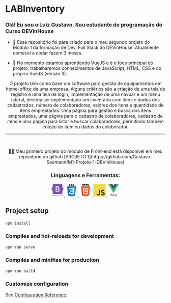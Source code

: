 <h1 align="left">LABInventory</h1>
<h3 align="left">Olá! Eu sou o Luiz Gustavo. Sou estudante de programação do Curso DEVinHouse</h3>

- 📝 Esse repositório foi para criado para o meu segundo projeto do Módulo 1 da formação de Dev. Full Stack do DEVinHouse. Atualmente comecei a codar fazem 3 meses.

- 🌱 No momento estamos aprendendo VueJS e é o foco principal do projeto, trabalharemos conhecimentos de JavaScript, HTML, CSS e do próprio VueJS (versão 3).

<p align="center"> O projeto tem como base um software para gestão de equipamentos em home-office de uma empresa. Alguns critérios são a criação de uma tela de registro e uma tela de login, implementação de uma navbar e um menu lateral, deveria ser implementado um inventário com itens e dados dos cadastrados, número de colaboradores, valores dos itens e quantidade de itens emprestados. Uma página para gestão e busca dos itens emprestados, uma página para o cadastro de colaboradores, cadastro de itens e uma página para listar e buscar colaboradores, permitindo também edição do item ou dados do colaborador. 





<hr>
<br>
<p align="center">👨‍💻 Meu primeiro projeto do modulo de Front-end está disponível em meu repositório do github [PROJETO 1](https://github.com/Gustavo-Seemann/M1-Projeto-1-DEVinHouse)
<br>


<h3 align="center">Linguagens e Ferramentas:</h3>
<p align="center"> <a href="https://getbootstrap.com" target="_blank" rel="noreferrer"> <img src="https://raw.githubusercontent.com/devicons/devicon/master/icons/bootstrap/bootstrap-plain-wordmark.svg" alt="bootstrap" width="40" height="40"/> </a> <a href="https://www.w3schools.com/css/" target="_blank" rel="noreferrer"> <img src="https://raw.githubusercontent.com/devicons/devicon/master/icons/css3/css3-original-wordmark.svg" alt="css3" width="40" height="40"/> </a> <a href="https://www.w3.org/html/" target="_blank" rel="noreferrer"> <img src="https://raw.githubusercontent.com/devicons/devicon/master/icons/html5/html5-original-wordmark.svg" alt="html5" width="40" height="40"/> </a> <a href="https://developer.mozilla.org/en-US/docs/Web/JavaScript" target="_blank" rel="noreferrer"> <img src="https://raw.githubusercontent.com/devicons/devicon/master/icons/javascript/javascript-original.svg" alt="javascript" width="40" height="40"/> </a> <a href="https://vuejs.org/" target="_blank" rel="noreferrer"> <img src="https://raw.githubusercontent.com/devicons/devicon/master/icons/vuejs/vuejs-original-wordmark.svg" alt="vuejs" width="40" height="40"/> </a> </p>

## Project setup
```
npm install
```

### Compiles and hot-reloads for development
```
npm run serve
```

### Compiles and minifies for production
```
npm run build
```

### Customize configuration
See [Configuration Reference](https://cli.vuejs.org/config/).
